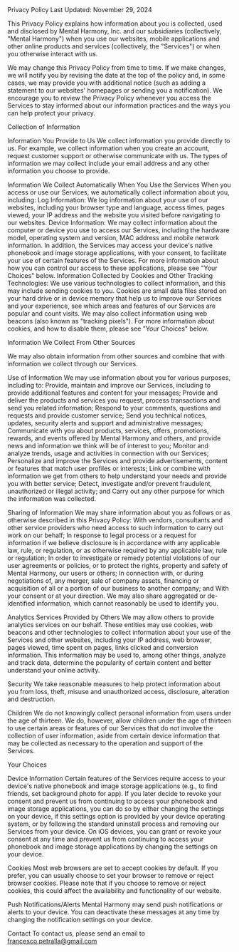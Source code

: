 <html>
  <body>
Privacy Policy
Last Updated: November 29, 2024

This Privacy Policy explains how information about you is collected, used and disclosed by Mental Harmony, Inc. and our subsidiaries (collectively, "Mental Harmony") when you use our websites, mobile applications and other online products and services (collectively, the "Services") or when you otherwise interact with us.

We may change this Privacy Policy from time to time. If we make changes, we will notify you by revising the date at the top of the policy and, in some cases, we may provide you with additional notice (such as adding a statement to our websites' homepages or sending you a notification). We encourage you to review the Privacy Policy whenever you access the Services to stay informed about our information practices and the ways you can help protect your privacy.

Collection of Information

Information You Provide to Us
We collect information you provide directly to us. For example, we collect information when you create an account, request customer support or otherwise communicate with us. The types of information we may collect include your email address and any other information you choose to provide.

Information We Collect Automatically When You Use the Services
When you access or use our Services, we automatically collect information about you, including:
Log Information: We log information about your use of our websites, including your browser type and language, access times, pages viewed, your IP address and the website you visited before navigating to our websites.
Device Information: We may collect information about the computer or device you use to access our Services, including the hardware model, operating system and version, MAC address and mobile network information. In addition, the Services may access your device's native phonebook and image storage applications, with your consent, to facilitate your use of certain features of the Services. For more information about how you can control our access to these applications, please see "Your Choices" below.
Information Collected by Cookies and Other Tracking Technologies: We use various technologies to collect information, and this may include sending cookies to you. Cookies are small data files stored on your hard drive or in device memory that help us to improve our Services and your experience, see which areas and features of our Services are popular and count visits. We may also collect information using web beacons (also known as "tracking pixels"). For more information about cookies, and how to disable them, please see "Your Choices" below.

Information We Collect From Other Sources

We may also obtain information from other sources and combine that with information we collect through our Services.

Use of Information
We may use information about you for various purposes, including to:
Provide, maintain and improve our Services, including to provide additional features and content for your messages;
Provide and deliver the products and services you request, process transactions and send you related information;
Respond to your comments, questions and requests and provide customer service;
Send you technical notices, updates, security alerts and support and administrative messages;
Communicate with you about products, services, offers, promotions, rewards, and events offered by Mental Harmony and others, and provide news and information we think will be of interest to you;
Monitor and analyze trends, usage and activities in connection with our Services;
Personalize and improve the Services and provide advertisements, content or features that match user profiles or interests;
Link or combine with information we get from others to help understand your needs and provide you with better service;
Detect, investigate and/or prevent fraudulent, unauthorized or illegal activity; and Carry out any other purpose for which the information was collected.

Sharing of Information
We may share information about you as follows or as otherwise described in this Privacy Policy:
With vendors, consultants and other service providers who need access to such information to carry out work on our behalf;
In response to legal process or a request for information if we believe disclosure is in accordance with any applicable law, rule, or regulation, or as otherwise required by any applicable law, rule or regulation;
In order to investigate or remedy potential violations of our user agreements or policies, or to protect the rights, property and safety of Mental Harmony, our users or others;
In connection with, or during negotiations of, any merger, sale of company assets, financing or acquisition of all or a portion of our business to another company; and With your consent or at your direction.
We may also share aggregated or de-identified information, which cannot reasonably be used to identify you.

Analytics Services Provided by Others
We may allow others to provide analytics services on our behalf. These entities may use cookies, web beacons and other technologies to collect information about your use of the Services and other websites, including your IP address, web browser, pages viewed, time spent on pages, links clicked and conversion information. This information may be used to, among other things, analyze and track data, determine the popularity of certain content and better understand your online activity.

Security
We take reasonable measures to help protect information about you from loss, theft, misuse and unauthorized access, disclosure, alteration and destruction.

Children
We do not knowingly collect personal information from users under the age of thirteen. We do, however, allow children under the age of thirteen to use certain areas or features of our Services that do not involve the collection of user information, aside from certain device information that may be collected as necessary to the operation and support of the Services.

Your Choices

Device Information
Certain features of the Services require access to your device's native phonebook and image storage applications (e.g., to find friends, set background photo for app). If you later decide to revoke your consent and prevent us from continuing to access your phonebook and image storage applications, you can do so by either changing the settings on your device, if this settings option is provided by your device operating system, or by following the standard uninstall process and removing our Services from your device. On iOS devices, you can grant or revoke your consent at any time and prevent us from continuing to access your phonebook and image storage applications by changing the settings on your device.

Cookies
Most web browsers are set to accept cookies by default. If you prefer, you can usually choose to set your browser to remove or reject browser cookies. Please note that if you choose to remove or reject cookies, this could affect the availability and functionality of our website.

Push Notifications/Alerts
Mental Harmony may send push notifications or alerts to your device. You can deactivate these messages at any time by changing the notification settings on your device.

Contact
To contact us, please send an email to francesco.petralla@gmail.com
    </body>
  </html>
